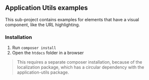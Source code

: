 ## Application Utils examples

This sub-project contains examples for elements that have a visual component,
like the URL highlighting. 

### Installation

1. Run `composer install`
2. Open the `htdocs` folder in a browser

> This requires a separate composer installation, because
> of the localization package, which has a circular dependency
> with the application-utils package.
